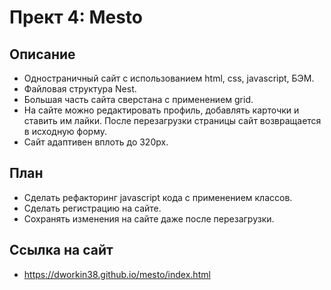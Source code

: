 # Прект 4: Mesto

## Описание

* Одностраничный сайт с использованием html, css, javascript, БЭМ.
* Файловая структура Nest.
* Большая часть сайта сверстана с применением grid.
* На сайте можно редактировать профиль, добавлять карточки и ставить им лайки. После перезагрузки страницы сайт возвращается в исходную форму.
* Сайт адаптивен вплоть до 320px.

## План

* Сделать рефакторинг javascript кода с применением классов.
* Сделать регистрацию на сайте.
* Сохранять изменения на сайте даже после перезагрузки.

## Ссылка на сайт

* https://dworkin38.github.io/mesto/index.html